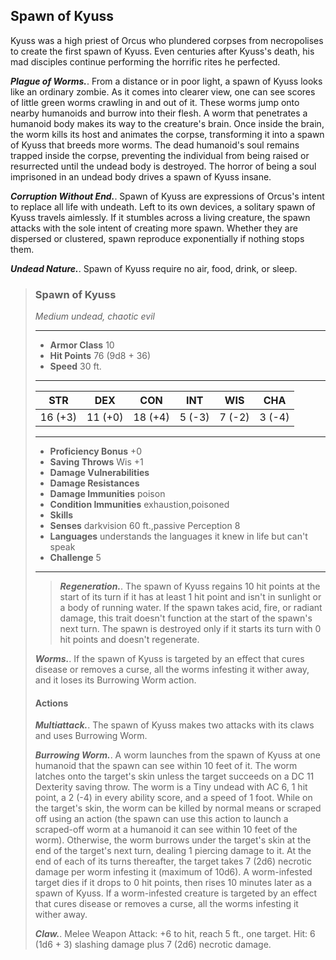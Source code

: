 ## Spawn of Kyuss
Kyuss was a high priest of Orcus who plundered corpses from necropolises to create the first spawn of Kyuss. Even centuries after Kyuss's death, his mad disciples continue performing the horrific rites he perfected.

***Plague of Worms.***. From a distance or in poor light, a spawn of Kyuss looks like an ordinary zombie. As it comes into clearer view, one can see scores of little green worms crawling in and out of it. These worms jump onto nearby humanoids and burrow into their flesh. A worm that penetrates a humanoid body makes its way to the creature's brain. Once inside the brain, the worm kills its host and animates the corpse, transforming it into a spawn of Kyuss that breeds more worms. The dead humanoid's soul remains trapped inside the corpse, preventing the individual from being raised or resurrected until the undead body is destroyed. The horror of being a soul imprisoned in an undead body drives a spawn of Kyuss insane.

***Corruption Without End.***. Spawn of Kyuss are expressions of Orcus's intent to replace all life with undeath. Left to its own devices, a solitary spawn of Kyuss travels aimlessly. If it stumbles across a living creature, the spawn attacks with the sole intent of creating more spawn. Whether they are dispersed or clustered, spawn reproduce exponentially if nothing stops them.

***Undead Nature.***. Spawn of Kyuss require no air, food, drink, or sleep.

>### Spawn of Kyuss
>*Medium undead, chaotic evil*
>___
>- **Armor Class** 10
>- **Hit Points** 76 (9d8 + 36)
>- **Speed** 30 ft.
>___
>|**STR**|**DEX**|**CON**|**INT**|**WIS**|**CHA**|
>|:---:|:---:|:---:|:---:|:---:|:---:|
>|16 (+3)|11 (+0)|18 (+4)|5 (-3)|7 (-2)|3 (-4)|
>
>___
>- **Proficiency Bonus** +0
>- **Saving Throws** Wis +1
>- **Damage Vulnerabilities** 
>- **Damage Resistances** 
>- **Damage Immunities** poison
>- **Condition Immunities** exhaustion,poisoned
>- **Skills** 
>- **Senses** darkvision 60 ft.,passive Perception 8
>- **Languages** understands the languages it knew in life but can't speak
>- **Challenge** 5
>___
>>***Regeneration.***. The spawn of Kyuss regains 10 hit points at the start of its turn if it has at least 1 hit point and isn't in sunlight or a body of running water. If the spawn takes acid, fire, or radiant damage, this trait doesn't function at the start of the spawn's next turn. The spawn is destroyed only if it starts its turn with 0 hit points and doesn't regenerate.
>
>
>
>***Worms.***. If the spawn of Kyuss is targeted by an effect that cures disease or removes a curse, all the worms infesting it wither away, and it loses its Burrowing Worm action.
>
>
>
>#### Actions
>***Multiattack.***. The spawn of Kyuss makes two attacks with its claws and uses Burrowing Worm.
>
>***Burrowing Worm.***. A worm launches from the spawn of Kyuss at one humanoid that the spawn can see within 10 feet of it. The worm latches onto the target's skin unless the target succeeds on a DC 11 Dexterity saving throw. The worm is a Tiny undead with AC 6, 1 hit point, a 2 (-4) in every ability score, and a speed of 1 foot. While on the target's skin, the worm can be killed by normal means or scraped off using an action (the spawn can use this action to launch a scraped-off worm at a humanoid it can see within 10 feet of the worm). Otherwise, the worm burrows under the target's skin at the end of the target's next turn, dealing 1 piercing damage to it. At the end of each of its turns thereafter, the target takes 7 (2d6) necrotic damage per worm infesting it (maximum of 10d6). A worm-infested target dies if it drops to 0 hit points, then rises 10 minutes later as a spawn of Kyuss. If a worm-infested creature is targeted by an effect that cures disease or removes a curse, all the worms infesting it wither away.
>
>***Claw.***. Melee Weapon Attack: +6 to hit, reach 5 ft., one target. Hit: 6 (1d6 + 3) slashing damage plus 7 (2d6) necrotic damage.
>
